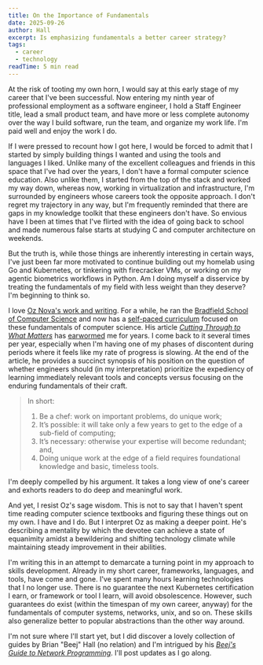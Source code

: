 ```yaml
---
title: On the Importance of Fundamentals
date: 2025-09-26
author: Hall
excerpt: Is emphasizing fundamentals a better career strategy?
tags:
  - career
  - technology
readTime: 5 min read
---
```

At the risk of tooting my own horn, I would say at this early stage of my career that I've been successful. Now entering my ninth year of professional employment as a software engineer, I hold a Staff Engineer title, lead a small product team, and have more or less complete autonomy over the way I build software, run the team, and organize my work life. I'm paid well and enjoy the work I do.

If I were pressed to recount how I got here, I would be forced to admit that I started by simply building things I wanted and using the tools and languages I liked. Unlike many of the excellent colleagues and friends in this space that I've had over the years, I don't have a formal computer science education. Also unlike them, I started from the top of the stack and worked my way down, whereas now, working in virtualization and infrastructure, I'm surrounded by engineers whose careers took the opposite approach. I don't regret my trajectory in any way, but I'm frequently reminded that there are gaps in my knowledge toolkit that these engineers don't have. So envious have I been at times that I've flirted with the idea of going back to school and made numerous false starts at studying C and computer architecture on weekends.

But the truth is, while those things are inherently interesting in certain ways, I've just been far more motivated to continue building out my homelab using Go and Kubernetes, or tinkering with firecracker VMs, or working on my agentic biometrics workflows in Python. Am I doing myself a disservice by treating the fundamentals of my field with less weight than they deserve? I'm beginning to think so.

I love [Oz Nova's work and writing](https://ozwrites.com/). For a while, he ran the [Bradfield School of Computer Science](https://bradfieldcs.com/) and now has a [self-paced curriculum](https://csprimer.com/) focused on these fundamentals of computer science. His article [_Cutting Through to What Matters_](https://ozwrites.com/knives/) has [earwormed](https://en.wikipedia.org/wiki/Earworm) me for years. I come back to it several times per year, especially when I'm having one of my phases of discontent during periods where it feels like my rate of progress is slowing. At the end of the article, he provides a succinct synopsis of his position on the question of whether engineers should (in my interpretation) prioritize the expediency of learning immediately relevant tools and concepts versus focusing on the enduring fundamentals of their craft.

> In short:
> 
>1. Be a chef: work on important problems, do unique work;
>2. It’s possible: it will take only a few years to get to the edge of a sub-field of computing;
>3. It’s necessary: otherwise your expertise will become redundant; and,
>4. Doing unique work at the edge of a field requires foundational knowledge and basic, timeless tools.

I'm deeply compelled by his argument. It takes a long view of one's career and exhorts readers to do deep and meaningful work. 

And yet, I resist Oz's sage wisdom. This is not to say that I haven't spent time reading computer science textbooks and figuring these things out on my own. I have and I do. But I interpret Oz as making a deeper point. He's describing a mentality by which the devotee can achieve a state of equanimity amidst a bewildering and shifting technology climate while maintaining steady improvement in their abilities.

I'm writing this in an attempt to demarcate a turning point in my approach to skills development. Already in my short career, frameworks, languages, and tools, have come and gone. I've spent many hours learning technologies that I no longer use. There is no guarantee the next Kubernetes certification I earn, or framework or tool I learn, will avoid obsolescence. However, such guarantees do exist (within the timespan of my own career, anyway) for the fundamentals of computer systems, networks, unix, and so on. These skills also generalize better to popular abstractions than the other way around.

I'm not sure where I'll start yet, but I did discover a lovely collection of guides by Brian "Beej" Hall (no relation) and I'm intrigued by his [_Beej's Guide to Network Programming_](https://beej.us/guide/bgnet/html/split/). I'll post updates as I go along. 